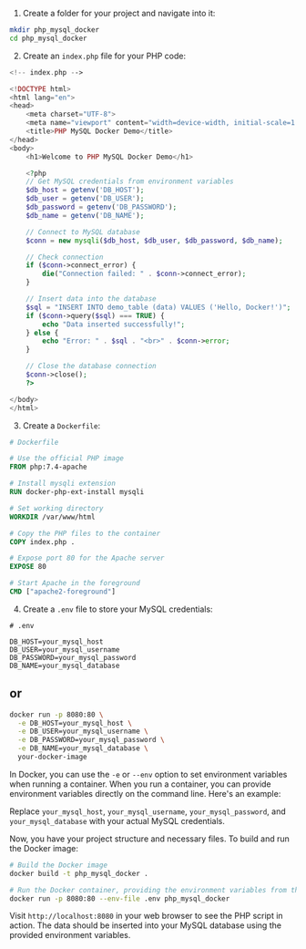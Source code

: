 

1. Create a folder for your project and navigate into it:

```bash
mkdir php_mysql_docker
cd php_mysql_docker
```

2. Create an `index.php` file for your PHP code:

```php
<!-- index.php -->

<!DOCTYPE html>
<html lang="en">
<head>
    <meta charset="UTF-8">
    <meta name="viewport" content="width=device-width, initial-scale=1.0">
    <title>PHP MySQL Docker Demo</title>
</head>
<body>
    <h1>Welcome to PHP MySQL Docker Demo</h1>

    <?php
    // Get MySQL credentials from environment variables
    $db_host = getenv('DB_HOST');
    $db_user = getenv('DB_USER');
    $db_password = getenv('DB_PASSWORD');
    $db_name = getenv('DB_NAME');

    // Connect to MySQL database
    $conn = new mysqli($db_host, $db_user, $db_password, $db_name);

    // Check connection
    if ($conn->connect_error) {
        die("Connection failed: " . $conn->connect_error);
    }

    // Insert data into the database
    $sql = "INSERT INTO demo_table (data) VALUES ('Hello, Docker!')";
    if ($conn->query($sql) === TRUE) {
        echo "Data inserted successfully!";
    } else {
        echo "Error: " . $sql . "<br>" . $conn->error;
    }

    // Close the database connection
    $conn->close();
    ?>

</body>
</html>
```

3. Create a `Dockerfile`:

```Dockerfile
# Dockerfile

# Use the official PHP image
FROM php:7.4-apache

# Install mysqli extension
RUN docker-php-ext-install mysqli

# Set working directory
WORKDIR /var/www/html

# Copy the PHP files to the container
COPY index.php .

# Expose port 80 for the Apache server
EXPOSE 80

# Start Apache in the foreground
CMD ["apache2-foreground"]
```

4. Create a `.env` file to store your MySQL credentials:

```
# .env

DB_HOST=your_mysql_host
DB_USER=your_mysql_username
DB_PASSWORD=your_mysql_password
DB_NAME=your_mysql_database
```
## or 

```bash
docker run -p 8080:80 \
  -e DB_HOST=your_mysql_host \
  -e DB_USER=your_mysql_username \
  -e DB_PASSWORD=your_mysql_password \
  -e DB_NAME=your_mysql_database \
  your-docker-image
```
In Docker, you can use the `-e` or `--env` option to set environment variables when running a container. When you run a container, you can provide environment variables directly on the command line. Here's an example:

Replace `your_mysql_host`, `your_mysql_username`, `your_mysql_password`, and `your_mysql_database` with your actual MySQL credentials.

Now, you have your project structure and necessary files. To build and run the Docker image:

```bash
# Build the Docker image
docker build -t php_mysql_docker .

# Run the Docker container, providing the environment variables from the .env file
docker run -p 8080:80 --env-file .env php_mysql_docker
```

Visit `http://localhost:8080` in your web browser to see the PHP script in action. The data should be inserted into your MySQL database using the provided environment variables.



